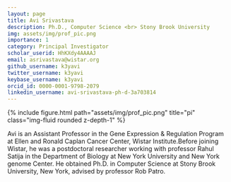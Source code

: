 ```yaml
---
layout: page
title: Avi Srivastava
description: Ph.D., Computer Science <br> Stony Brook University
img: assets/img/prof_pic.png
importance: 1
category: Principal Investigator
scholar_userid: HhKXdy4AAAAJ
email: asrivastava@wistar.org
github_username: k3yavi
twitter_username: k3yavi
keybase_username: k3yavi
orcid_id: 0000-0001-9798-2079
linkedin_username: avi-srivastava-ph-d-3a703814
---
```

<div class="row">
    <div class="col-sm-4 mt-3 mt-md-0">
        {% include figure.html path="assets/img/prof_pic.png" title="pi" class="img-fluid rounded z-depth-1" %}
    </div>
</div>

  <a href="mailto:{{ page.email | encode_email }}" title="email"><i class="fas fa-envelope"></i></a>
  <a href="https://twitter.com/{{ page.twitter_username }}" title="Twitter"><i class="fab fa-twitter"></i></a>
  <a href="https://keybase.io/{{ page.keybase_username }}" title="Keybase"><i class="fab fa-keybase"></i></a>
  <a href="https://scholar.google.com/citations?user={{ page.scholar_userid }}" title="Google Scholar"><i class="ai ai-google-scholar"></i></a>
  <a href="https://github.com/{{ page.github_username }}" title="GitHub"><i class="fab fa-github"></i></a>
  <a href="https://orcid.org/{{ page.orcid_id }}" title="ORCID"><i class="ai ai-orcid"></i></a>
  <a href="https://www.linkedin.com/in/{{ page.linkedin_username }}" title="LinkedIn"><i class="fab fa-linkedin"></i></a>


<!-- <div class="caption"> -->
  Avi is an Assistant Professor in the Gene Expression & Regulation Program at Ellen and Ronald Caplan Cancer Center, Wistar Institute.Before joining Wistar, he was a postdoctoral researcher working with professor Rahul Satija in the Department of Biology at New York University and New York genome Center. He obtained Ph.D. in Computer Science at Stony Brook University, New York, advised by professor Rob Patro.
<!-- </div> -->

<!-- 
---
layout: page
permalink: /people/
title: People
published: true
# description: Materials for courses you taught. Replace this text with your description.
nav: true
nav_order: 1
profile:
  align: left
  image: prof_pic.png
  image_circular: true # crops the image to make it circular
  address:
    <font size="+2">Avi Srivastava</font>
    Principal investigator
    Ph.D., Computer Science
    Stony Brook University
---

<div class="profile float-{%- if page.profile.align == 'left' -%}left{%- else -%}right{%- endif -%}">
  {%- if page.profile.image %}
    {%- assign profile_image_path = page.profile.image | prepend: 'assets/img/' -%}

    {% if page.profile.image_circular %}
      {%- assign profile_image_class = "img-fluid z-depth-1 rounded-circle" -%}
    {% else %}
      {%- assign profile_image_class = "img-fluid z-depth-1 rounded" -%}
    {% endif %}

    {% include figure.html
    path=profile_image_path
    class=profile_image_class
    alt=page.profile.image -%}
  {% endif -%}
  {%- if page.profile.address %}
  <div class="address">
    {{ page.profile.address }}
  </div>
  {%- endif %}
</div> -->
